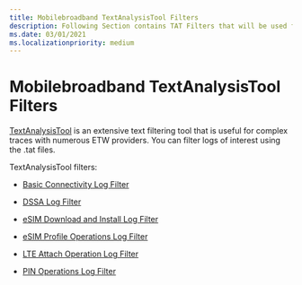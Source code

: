 ```yaml
---
title: Mobilebroadband TextAnalysisTool Filters
description: Following Section contains TAT Filters that will be used for log analysis
ms.date: 03/01/2021
ms.localizationpriority: medium
---
```


# Mobilebroadband TextAnalysisTool Filters

[TextAnalysisTool](https://github.com/TextAnalysisTool/Releases) is an extensive text filtering tool that is useful for complex traces with numerous ETW providers. You can filter logs of interest using the .tat files.

TextAnalysisTool filters:

- [Basic Connectivity Log Filter](mb-basic-connectivity-tat.md)

- [DSSA Log Filter](mb-dssa-filter.md)

- [eSIM Download and Install Log Filter](mb-esim-download-install-tat.md)

- [eSIM Profile Operations Log Filter](mb-esim-profile-operations-tat.md)

- [LTE Attach Operation Log Filter](mb-lte-attach-tat.md)

- [PIN Operations Log Filter](mb-pin-filter.md)